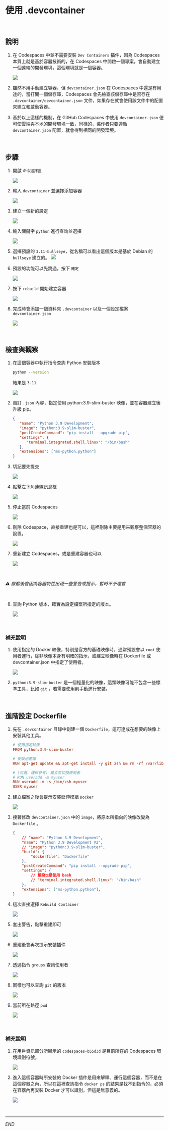 # 使用 .devcontainer

</br>

## 說明


1. 在 Codespaces 中並不需要安裝 `Dev Containers` 插件，因為 Codespaces 本質上就是基於容器技術的，在 Codespaces 中開啟一個專案，會自動建立一個遠端的開發環境，這個環境就是一個容器。

    ![](images/img_43.png)


2. 雖然不用手動建立容器，但 `devcontainer.json` 在 Codespaces 中還是有用途的，當打開一個儲存庫，Codespaces 會先檢查該儲存庫中是否存在 `.devcontainer/devcontainer.json` 文件，如果存在就會使用該文件中的配置來建立和啟動容器。

3. 基於以上這樣的機制，在 GitHub Codespaces 中使用 `devcontainer.json` 便可使雲端與本地的開發環境一致，同樣的，協作者只要遵循 `devcontainer.json` 配置，就會得到相同的開發環境。

</br>

## 步驟

1. 開啟 `命令選擇區`

   ![](images/img_33.png)

2. 輸入 `devcontainer` 並選擇添加容器

   ![](images/img_35.png)

3. 建立一個新的設定

   ![](images/img_36.png)

4. 輸入關鍵字 `python` 進行查詢並選擇

   ![](images/img_38.png)

5. 選擇預設的 `3.11-bullseye`，從名稱可以看出這個版本是基於 Debian 的 `bullseye` 建立的。
   ![](images/img_39.png)

6. 預設的功能可以先跳過，按下 `確定`

    ![](images/img_40.png)

7. 按下 `rebuild` 開始建立容器

   ![](images/img_41.png)

8. 完成時會添加一個資料夾 `.devcontainer` 以及一個設定檔案 `devcontainer.json`
   
   ![](images/img_42.png)


</br>

## 檢查與觀察

1. 在這個容器中執行指令查詢 Python 安裝版本

   ```bash
   python --version
   ```
   結果是 `3.11`

   ![](images/img_44.png)

2. 自訂 `.json` 內容，指定使用 python:3.9-slim-buster 映像，並在容器建立後升級 pip。

   ```json
   {
      "name": "Python 3.9 Development",
      "image": "python:3.9-slim-buster",
      "postCreateCommand": "pip install --upgrade pip",
      "settings": {
         "terminal.integrated.shell.linux": "/bin/bash"
      },
      "extensions": ["ms-python.python"]
   }
   ```

3. 切記要先提交

   ![](images/img_45.png)
   

4. 點擊左下角連線訊息框

   ![](images/img_47.png)

5. 停止當前 Codespaces

   ![](images/img_46.png)
   
6. 刪除 Codespace，直接重建也是可以，這裡刪除主要是用來觀察整個容器的設置。

   ![](images/img_48.png)

7. 重新建立 Codespaces，或是重建容器也可以
   
   ![](images/img_50.png)

</br>

_⚠️ 啟動後會因為容器特性出現一些警告或提示，暫時不予理會_

</br>

8. 查詢 Python 版本，確實為設定檔案所指定的版本。

   ![](images/img_51.png)


</br>

### 補充說明


1. 使用指定的 Docker 映像，特別是官方的基礎映像時，通常預設會以 `root` 使用者運行，除非映像本身有明確的指示，或建立映像時在 Dockerfile 或 devcontainer.json 中指定了使用者。

   ![](images/img_52.png)

2. `python:3.9-slim-buster` 是一個輕量化的映像，這類映像可能不包含一些標準工具，比如 `git` ，若需要使用則手動進行安裝。

</br>

## 進階設定 Dockerfile

1. 先在 `.devcontainer` 目錄中創建一個 `Dockerfile`，這可達成在想要的映像上安裝其他工具。

    ```ini
    # 使用指定映像
    FROM python:3.9-slim-buster

    # 安裝必要庫
    RUN apt-get update && apt-get install -y git zsh && rm -rf /var/lib/apt/lists/*

    # (可選，僅供參考) 建立並切換使用者
    # RUN useradd -m myuser
    RUN useradd -m -s /bin/zsh myuser
    USER myuser
    ```

2. 建立檔案之後會提示安裝延伸模組 `Docker`

   ![](images/img_53.png)

3. 接著修改 `devcontainer.json` 中的 `image`，將原本所指向的映像改變為 `Dockerfile` 。

    ```json
    {
        // "name": "Python 3.9 Development",
        "name": "Python 3.9 Development V2",
        // "image": "python:3.9-slim-buster",
        "build": {
            "dockerfile": "Dockerfile"
        },
        "postCreateCommand": "pip install --upgrade pip",
        "settings": {
            // 預設也是使用 bash
            // "terminal.integrated.shell.linux": "/bin/bash"
        },
        "extensions": ["ms-python.python"],
    }
    ```

4. 這次直接選擇 `Rebuild Container`

   ![](images/img_55.png)

5. 套出警告，點擊重建即可

   ![](images/img_56.png)

6. 重建後會再次提示安裝插件

   ![](images/img_57.png)

7. 透過指令 `groups` 查詢使用者
   
   ![](images/img_58.png)

8. 同樣也可以查詢 `git` 的版本

   ![](images/img_59.png)

9. 當前所在路徑 `pwd`

    ![](images/img_60.png)

</br>

### 補充說明

1. 在用戶資訊部分所顯示的 `codespaces-b55d3d` 是目前所在的 Codespaces 環境識別符號。

   ![](images/img_62.png)
   
2. 進入這個容器時所安裝的 Docker 插件是用來解釋、運行這個容器，而不是在這個容器之內，所以在這裡查詢指令 `docker ps` 的結果是找不到指令的，必須在容器內再安裝 Docker 才可以識別，但這是無意義的。

    ![](images/img_64.png)

</br>

---

_END_